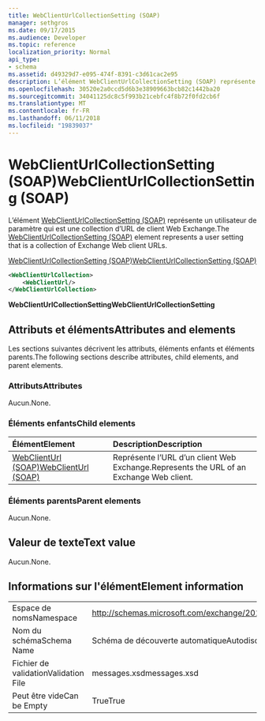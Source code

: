 ```yaml
---
title: WebClientUrlCollectionSetting (SOAP)
manager: sethgros
ms.date: 09/17/2015
ms.audience: Developer
ms.topic: reference
localization_priority: Normal
api_type:
- schema
ms.assetid: d49329d7-e095-474f-8391-c3d61cac2e95
description: L’élément WebClientUrlCollectionSetting (SOAP) représente un utilisateur de paramètre qui est une collection d’URL de client Web Exchange.
ms.openlocfilehash: 30520e2a0ccd5d6b3e38909663bcb82c1442ba20
ms.sourcegitcommit: 34041125dc8c5f993b21cebfc4f8b72f0fd2cb6f
ms.translationtype: MT
ms.contentlocale: fr-FR
ms.lasthandoff: 06/11/2018
ms.locfileid: "19839037"
---
```

# <a name="webclienturlcollectionsetting-soap"></a><span data-ttu-id="17e8d-103">WebClientUrlCollectionSetting (SOAP)</span><span class="sxs-lookup"><span data-stu-id="17e8d-103">WebClientUrlCollectionSetting (SOAP)</span></span>

<span data-ttu-id="17e8d-104">L’élément [WebClientUrlCollectionSetting (SOAP)](webclienturlcollectionsetting-soap.md) représente un utilisateur de paramètre qui est une collection d’URL de client Web Exchange.</span><span class="sxs-lookup"><span data-stu-id="17e8d-104">The [WebClientUrlCollectionSetting (SOAP)](webclienturlcollectionsetting-soap.md) element represents a user setting that is a collection of Exchange Web client URLs.</span></span> 
  
[<span data-ttu-id="17e8d-105">WebClientUrlCollectionSetting (SOAP)</span><span class="sxs-lookup"><span data-stu-id="17e8d-105">WebClientUrlCollectionSetting (SOAP)</span></span>](webclienturlcollectionsetting-soap.md)
  
```XML
<WebClientUrlCollection>
    <WebClientUrl/>
</WebClientUrlCollection>
```

 <span data-ttu-id="17e8d-106">**WebClientUrlCollectionSetting**</span><span class="sxs-lookup"><span data-stu-id="17e8d-106">**WebClientUrlCollectionSetting**</span></span>
## <a name="attributes-and-elements"></a><span data-ttu-id="17e8d-107">Attributs et éléments</span><span class="sxs-lookup"><span data-stu-id="17e8d-107">Attributes and elements</span></span>

<span data-ttu-id="17e8d-108">Les sections suivantes décrivent les attributs, éléments enfants et éléments parents.</span><span class="sxs-lookup"><span data-stu-id="17e8d-108">The following sections describe attributes, child elements, and parent elements.</span></span>
  
### <a name="attributes"></a><span data-ttu-id="17e8d-109">Attributs</span><span class="sxs-lookup"><span data-stu-id="17e8d-109">Attributes</span></span>

<span data-ttu-id="17e8d-110">Aucun.</span><span class="sxs-lookup"><span data-stu-id="17e8d-110">None.</span></span>
  
### <a name="child-elements"></a><span data-ttu-id="17e8d-111">Éléments enfants</span><span class="sxs-lookup"><span data-stu-id="17e8d-111">Child elements</span></span>

|<span data-ttu-id="17e8d-112">**Élément**</span><span class="sxs-lookup"><span data-stu-id="17e8d-112">**Element**</span></span>|<span data-ttu-id="17e8d-113">**Description**</span><span class="sxs-lookup"><span data-stu-id="17e8d-113">**Description**</span></span>|
|:-----|:-----|
|[<span data-ttu-id="17e8d-114">WebClientUrl (SOAP)</span><span class="sxs-lookup"><span data-stu-id="17e8d-114">WebClientUrl (SOAP)</span></span>](webclienturl-soap.md) <br/> |<span data-ttu-id="17e8d-115">Représente l’URL d’un client Web Exchange.</span><span class="sxs-lookup"><span data-stu-id="17e8d-115">Represents the URL of an Exchange Web client.</span></span>  <br/> |
   
### <a name="parent-elements"></a><span data-ttu-id="17e8d-116">Éléments parents</span><span class="sxs-lookup"><span data-stu-id="17e8d-116">Parent elements</span></span>

<span data-ttu-id="17e8d-117">Aucun.</span><span class="sxs-lookup"><span data-stu-id="17e8d-117">None.</span></span>
  
## <a name="text-value"></a><span data-ttu-id="17e8d-118">Valeur de texte</span><span class="sxs-lookup"><span data-stu-id="17e8d-118">Text value</span></span>

<span data-ttu-id="17e8d-119">Aucun.</span><span class="sxs-lookup"><span data-stu-id="17e8d-119">None.</span></span>
  
## <a name="element-information"></a><span data-ttu-id="17e8d-120">Informations sur l'élément</span><span class="sxs-lookup"><span data-stu-id="17e8d-120">Element information</span></span>

|||
|:-----|:-----|
|<span data-ttu-id="17e8d-121">Espace de noms</span><span class="sxs-lookup"><span data-stu-id="17e8d-121">Namespace</span></span>  <br/> |http://schemas.microsoft.com/exchange/2010/Autodiscover  <br/> |
|<span data-ttu-id="17e8d-122">Nom du schéma</span><span class="sxs-lookup"><span data-stu-id="17e8d-122">Schema Name</span></span>  <br/> |<span data-ttu-id="17e8d-123">Schéma de découverte automatique</span><span class="sxs-lookup"><span data-stu-id="17e8d-123">Autodiscover schema</span></span>  <br/> |
|<span data-ttu-id="17e8d-124">Fichier de validation</span><span class="sxs-lookup"><span data-stu-id="17e8d-124">Validation File</span></span>  <br/> |<span data-ttu-id="17e8d-125">messages.xsd</span><span class="sxs-lookup"><span data-stu-id="17e8d-125">messages.xsd</span></span>  <br/> |
|<span data-ttu-id="17e8d-126">Peut être vide</span><span class="sxs-lookup"><span data-stu-id="17e8d-126">Can be Empty</span></span>  <br/> |<span data-ttu-id="17e8d-127">True</span><span class="sxs-lookup"><span data-stu-id="17e8d-127">True</span></span>  <br/> |
   

